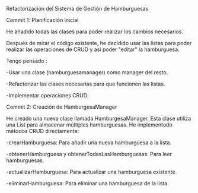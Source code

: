 Refactorización del Sistema de Gestión de Hamburguesas

Commit 1: Planificación inicial


He añadido todas las clases para poder realizar los cambios necesarios.

Después de mirar el código existente, he decidido usar las listas para poder realizar las operaciones de CRUD y asi poder "editar" la hamburguesa.

Tengo pensado :

-Usar una clase (hamburguesamanager) como manager del resto.

-Refactorizar las clases necesarias para que funcionen las listas.

-Implementar operaciones CRUD.


Commit 2: Creación de HamburgesaManager


He creado una nueva clase llamada HamburgesaManager. Esta clase utiliza una List para almacenar múltiples hamburguesas. He implementado métodos CRUD directamente:

-crearHamburguesa: Para añadir una nueva hamburguesa a la lista.

-obtenerHamburguesa y obtenerTodasLasHamburguesas: Para leer hamburguesas.

-actualizarHamburguesa: Para actualizar una hamburguesa existente.

-eliminarHamburguesa: Para eliminar una hamburguesa de la lista.
